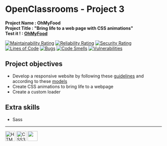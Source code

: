 # OpenClassrooms - Project 3
**Project Name : OhMyFood**  
**Project Title : "Bring life to a web page with CSS animations"**  
**Test it ! : [OhMyFood](https://rmimekaa.github.io/RemiRoeland_3_15-05-2021/)**  

[![Maintainability Rating](https://sonarcloud.io/api/project_badges/measure?project=RmiMekaa_RemiRoeland_3_15-05-2021&metric=sqale_rating)](https://sonarcloud.io/summary/new_code?id=RmiMekaa_RemiRoeland_3_15-05-2021)
[![Reliability Rating](https://sonarcloud.io/api/project_badges/measure?project=RmiMekaa_RemiRoeland_3_15-05-2021&metric=reliability_rating)](https://sonarcloud.io/summary/new_code?id=RmiMekaa_RemiRoeland_3_15-05-2021)
[![Security Rating](https://sonarcloud.io/api/project_badges/measure?project=RmiMekaa_RemiRoeland_3_15-05-2021&metric=security_rating)](https://sonarcloud.io/summary/new_code?id=RmiMekaa_RemiRoeland_3_15-05-2021)  
[![Lines of Code](https://sonarcloud.io/api/project_badges/measure?project=RmiMekaa_RemiRoeland_3_15-05-2021&metric=ncloc)](https://sonarcloud.io/summary/new_code?id=RmiMekaa_RemiRoeland_3_15-05-2021)
[![Bugs](https://sonarcloud.io/api/project_badges/measure?project=RmiMekaa_RemiRoeland_3_15-05-2021&metric=bugs)](https://sonarcloud.io/summary/new_code?id=RmiMekaa_RemiRoeland_3_15-05-2021)
[![Code Smells](https://sonarcloud.io/api/project_badges/measure?project=RmiMekaa_RemiRoeland_3_15-05-2021&metric=code_smells)](https://sonarcloud.io/summary/new_code?id=RmiMekaa_RemiRoeland_3_15-05-2021)
[![Vulnerabilities](https://sonarcloud.io/api/project_badges/measure?project=RmiMekaa_RemiRoeland_3_15-05-2021&metric=vulnerabilities)](https://sonarcloud.io/summary/new_code?id=RmiMekaa_RemiRoeland_3_15-05-2021)

## Project objectives
 - Develop a responsive website by following these [guidelines](https://s3.eu-west-1.amazonaws.com/course.oc-static.com/projects/Front-End+V2/P3+CSS+animations/DW+P3+-+Brief+creatif+-+Ohmyfood!.pdf) and according to these [models](https://github.com/RmiMekaa/RemiRoeland_3_15-05-2021/tree/main/Ressources/maquettes)
 - Create CSS animations to bring life to a webpage 
 - Create a custom loader

## Extra skills
 - Sass

---
 
<p float="left">
  <img alt="HTML5" title="HTML5" src="https://cdn.jsdelivr.net/gh/devicons/devicon/icons/html5/html5-original.svg" width="32px"/>
  <img alt="CSS3" title="CSS3" src="https://cdn.jsdelivr.net/gh/devicons/devicon/icons/css3/css3-original.svg" width="32px"/>
  <img src="https://cdn.jsdelivr.net/gh/devicons/devicon/icons/sass/sass-original.svg" width="32px" />        
</p>
